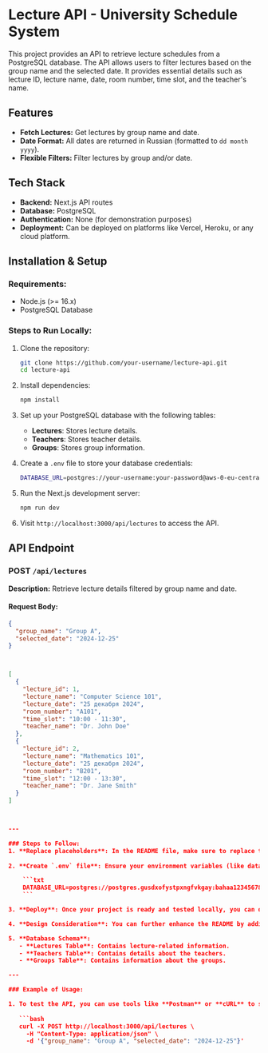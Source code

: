 # Lecture API - University Schedule System

This project provides an API to retrieve lecture schedules from a PostgreSQL database. The API allows users to filter lectures based on the group name and the selected date. It provides essential details such as lecture ID, lecture name, date, room number, time slot, and the teacher's name.

## Features
- **Fetch Lectures:** Get lectures by group name and date.
- **Date Format:** All dates are returned in Russian (formatted to `dd month yyyy`).
- **Flexible Filters:** Filter lectures by group and/or date.

## Tech Stack
- **Backend:** Next.js API routes
- **Database:** PostgreSQL
- **Authentication:** None (for demonstration purposes)
- **Deployment:** Can be deployed on platforms like Vercel, Heroku, or any cloud platform.

## Installation & Setup

### Requirements:
- Node.js (>= 16.x)
- PostgreSQL Database

### Steps to Run Locally:
1. Clone the repository:
    ```bash
    git clone https://github.com/your-username/lecture-api.git
    cd lecture-api
    ```

2. Install dependencies:
    ```bash
    npm install
    ```

3. Set up your PostgreSQL database with the following tables:
    - **Lectures**: Stores lecture details.
    - **Teachers**: Stores teacher details.
    - **Groups**: Stores group information.

4. Create a `.env` file to store your database credentials:
    ```bash
    DATABASE_URL=postgres://your-username:your-password@aws-0-eu-central-1.pooler.supabase.com:5432/postgres
    ```

5. Run the Next.js development server:
    ```bash
    npm run dev
    ```

6. Visit `http://localhost:3000/api/lectures` to access the API.

## API Endpoint

### POST `/api/lectures`
**Description:** Retrieve lecture details filtered by group name and date.

#### Request Body:
```json
{
  "group_name": "Group A",
  "selected_date": "2024-12-25"
}



[
  {
    "lecture_id": 1,
    "lecture_name": "Computer Science 101",
    "lecture_date": "25 декабря 2024",
    "room_number": "A101",
    "time_slot": "10:00 - 11:30",
    "teacher_name": "Dr. John Doe"
  },
  {
    "lecture_id": 2,
    "lecture_name": "Mathematics 101",
    "lecture_date": "25 декабря 2024",
    "room_number": "B201",
    "time_slot": "12:00 - 13:30",
    "teacher_name": "Dr. Jane Smith"
  }
]



---

### Steps to Follow:
1. **Replace placeholders**: In the README file, make sure to replace the repository link (`https://github.com/your-username/lecture-api.git`) and database connection details with actual information.
   
2. **Create `.env` file**: Ensure your environment variables (like database credentials) are stored securely in a `.env` file (do not commit this file to GitHub). Here's an example `.env` file for local development:

    ```txt
    DATABASE_URL=postgres://postgres.gusdxofystpxngfvkgay:bahaa12345678ADSA@aws-0-eu-central-1.pooler.supabase.com:5432/postgres
    ```

3. **Deploy**: Once your project is ready and tested locally, you can deploy it to a platform like **Vercel** (ideal for Next.js) or **Heroku**.

4. **Design Consideration**: You can further enhance the README by adding any design choices, flowcharts, or diagrams explaining how the API works or how the database schema is structured.

5. **Database Schema**:
   - **Lectures Table**: Contains lecture-related information.
   - **Teachers Table**: Contains details about the teachers.
   - **Groups Table**: Contains information about the groups.

---

### Example of Usage:

1. To test the API, you can use tools like **Postman** or **cURL** to send `POST` requests with different filters, e.g.:
   
   ```bash
   curl -X POST http://localhost:3000/api/lectures \
     -H "Content-Type: application/json" \
     -d '{"group_name": "Group A", "selected_date": "2024-12-25"}'

